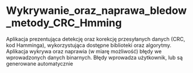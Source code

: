 # Wykrywanie_oraz_naprawa_bledow_metody_CRC_Hmming
Aplikacja prezentująca detekcję oraz korekcję przesyłanych danych (CRC, kod Hamminga), wykorzystująca dostępne biblioteki oraz algorytmy. Aplikacja wykrywa oraz naprawia (w miarę możliwość) błędy we wprowadzonych danych binarnych. Błędy wprowadza użytkownik, lub są generowane automatycznie
